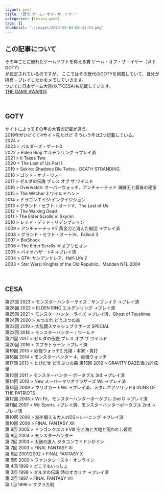 ```yaml
---
layout: post
title: "歴代 ゲーム・オブ・ザ・イヤー"
categories: [review_game]
tags: []
thumbnail: "./images/2024-09-04-08-31-54.png"
---
```


## この記事について
その年ごとに優れたゲームソフトを称える賞
ゲーム・オブ・ザ・イヤー（以下GOTY）  
が設定されているのですが、
ここではその歴代のGOTYを掲載していて、自分が所有・プレイしたかをメモしていきます。  
ついでに日本ゲーム大賞(以下CESA)も記載しています。  
[THE GAME AWARDS](https://thegameawards.com/)  

<br>

## GOTY
サイトによってその年の大賞の記載が違う。  
2019年がひどくて4サイト見たけど
そういう年は2つ記載している。  
2024 >   
2023 > バルダーズ・ゲート3  
2022 > Elden Ring エルデンリング →プレイ済  
2021 > It Takes Two  
2020 > The Last of Us Part II  
2019 > Sekiro: Shadows Die Twice、DEATH STRANDING  
2018 > ゴッド・オブ・ウォー  
2017 > ゼルダの伝説 ブレス オブ ザ ワイルド  
2016 > Overwatch: オーバーウォッチ、アンチャーテッド 海賊王と最後の秘宝  
2015 > The Witcher 3 ワイルドハント  
2014 > ドラゴンエイジ:インクイジション  
2013 > グランド・セフト・オートV、The Last of Us  
2012 > The Walking Dead  
2011 > The Elder Scrolls V: Skyrim  
2010 > レッド・デッド・リデンプション  
2009 > アンチャーテッド2 黄金刀と消えた船団 →プレイ済  
2008 > グランド・セフト・オートIV、Fallout 3  
2007 > BioShock  
2006 > The Elder Scrolls IV:オブリビオン  
2005 > バイオハザード4 →プレイ済  
2004 > GTA: サンアンドレア、Half-Life 2  
2003 > Star Wars: Knights of the Old Republic、Madden NFL 2004  
  
<br>
  
## CESA
第27回 2023 > モンスターハンターライズ：サンブレイク →プレイ済  
第26回 2022 > ELDEN RING エルデンリング →プレイ済  
第25回 2021 > モンスターハンターライズ →プレイ済、Ghost of Tsushima  
第24回 2020 > あつまれ どうぶつの森  
第23回 2019 > 大乱闘スマッシュブラザーズ SPECIAL  
第22回 2018 > モンスターハンター：ワールド  
第21回 2017 > ゼルダの伝説 ブレス オブ ザ ワイルド  
第20回 2016 > スプラトゥーン →プレイ済  
第19回 2015 > 妖怪ウォッチ2 元祖・本家・真打  
第18回 2014 > モンスターハンター 4、妖怪ウォッチ  
第17回 2013 > とびだせ どうぶつの森
第16回 2012 > GRAVITY DAZE/重力的眩暈  
第15回 2011 > モンスターハンター ポータブル 3rd →プレイ済  
第14回 2010 > New スーパーマリオブラザーズ Wii →プレイ済  
第13回 2009 > マリオカートWii →プレイ済、メタルギアソリッド4 GUNS OF THE PATRIOTS  
第12回 2008 > Wii Fit、モンスターハンターポータブル 2nd G →プレイ済  
第11回 2007 > Wii Sports →プレイ済、モンスターハンターポータブル 2nd →プレイ済  
第10回 2006 > 脳を鍛える大人のDSトレーニング →プレイ済  
第10回 2006 > FINAL FANTASY XⅡ  
第 9回 2005 > ドラゴンクエストⅧ 空と海と大地と呪われし姫君  
第 8回 2004 > モンスターハンター  
第 7回 2003 > 太鼓の達人 タタコンでドドンがドン  
第 7回 2003 > FINAL FANTASY XI  
第 6回 2001/2002 > FINAL FANTASY X  
第 5回 2000 > ファンタシースターオンライン  
第 4回 1999 > どこでもいっしょ  
第 3回 1998 > ゼルダの伝説 時のオカリナ →プレイ済  
第 2回 1997 > FINAL FANTASY Ⅶ  
第 1回 1996 > サクラ大戦  
  
<br>